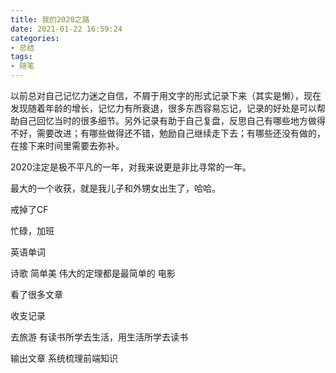 ```yaml
---
title: 我的2020之路
date: 2021-01-22 16:59:24
categories:
- 总结
tags:
- 随笔
---
```




以前总对自己记忆力迷之自信，不屑于用文字的形式记录下来（其实是懒），现在发现随着年龄的增长，记忆力有所衰退，很多东西容易忘记，记录的好处是可以帮助自己回忆当时的很多细节。另外记录有助于自己复盘，反思自己有哪些地方做得不好，需要改进；有哪些做得还不错，勉励自己继续走下去；有哪些还没有做的，在接下来时间里需要去弥补。



2020注定是极不平凡的一年，对我来说更是非比寻常的一年。

最大的一个收获，就是我儿子和外甥女出生了，哈哈。

戒掉了CF

忙碌，加班

英语单词

诗歌 简单美 伟大的定理都是最简单的
电影

看了很多文章

收支记录



去旅游 有读书所学去生活，用生活所学去读书

输出文章 系统梳理前端知识





